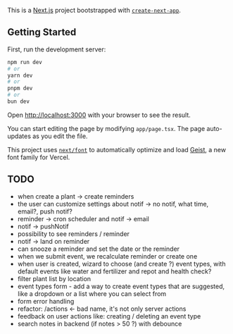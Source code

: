 This is a [Next.js](https://nextjs.org) project bootstrapped with [`create-next-app`](https://nextjs.org/docs/app/api-reference/cli/create-next-app).

## Getting Started

First, run the development server:

```bash
npm run dev
# or
yarn dev
# or
pnpm dev
# or
bun dev
```

Open [http://localhost:3000](http://localhost:3000) with your browser to see the result.

You can start editing the page by modifying `app/page.tsx`. The page auto-updates as you edit the file.

This project uses [`next/font`](https://nextjs.org/docs/app/building-your-application/optimizing/fonts) to automatically optimize and load [Geist](https://vercel.com/font), a new font family for Vercel.

## TODO
- when create a plant -> create reminders
- the user can customize settings about notif -> no notif, what time, email?, push notif?
- reminder -> cron scheduler and notif -> email
- notif -> pushNotif
- possibility to see reminders / reminder
- notif -> land on reminder
- can snooze a reminder and set the date or the reminder
- when we submit event, we recalculate reminder or create one
- when user is created, wizard to choose (and create ?) event types, with default events like water and fertilizer and repot and health check?
- filter plant list by location
- event types form - add a way to create event types that are suggested, like a dropdown or a list where you can select from
- form error handling
- refactor: /actions <- bad name, it's not only server actions
- feedback on user actions like: creating / deleting an event type
- search notes in backend (if notes > 50 ?) with debounce 
